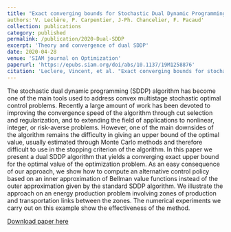 ```yaml
---
title: "Exact converging bounds for Stochastic Dual Dynamic Programming via Fenchel duality"
authors:'V. Leclère, P. Carpentier, J-Ph. Chancelier, F. Pacaud'
collection: publications
category: published
permalink: /publication/2020-Dual-SDDP
excerpt: 'Theory and convergence of dual SDDP'
date: 2020-04-28
venue: 'SIAM journal on Optimization'
paperurl: 'https://epubs.siam.org/doi/abs/10.1137/19M1258876'
citation: 'Leclere, Vincent, et al. "Exact converging bounds for stochastic dual dynamic programming via fenchel duality." SIAM Journal on Optimization 30.2 (2020): 1223-1250.'
---
```

The stochastic dual dynamic programming (SDDP) algorithm has become one of the main tools used to address convex multistage stochastic optimal control problems. Recently a large amount of work has been devoted to improving the convergence speed of the algorithm through cut selection and regularization, and to extending the field of applications to nonlinear, integer, or risk-averse problems. However, one of the main downsides of the algorithm remains the difficulty in giving an upper bound of the optimal value, usually estimated through Monte Carlo methods and therefore difficult to use in the stopping criterion of the algorithm. In this paper we present a dual SDDP algorithm that yields a converging exact upper bound for the optimal value of the optimization problem. As an easy consequence of our approach, we show how to compute an alternative control policy based on an inner approximation of Bellman value functions instead of the outer approximation given by the standard SDDP algorithm. We illustrate the approach on an energy production problem involving zones of production and transportation links between the zones. The numerical experiments we carry out on this example show the effectiveness of the method.

[Download paper here](../files/papers/2020-DSDDP.pdf)

